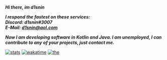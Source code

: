 ***Hi there, im d1snin***

***I respond the fastest on these services:***\
***Discord: d1snin#3007***\
***E-Mail: d1snin@aol.com***

***Now I am developing software in Kotlin and Java.
I am unemployed, I can contribute to any of your projects, just contact me.***

[![stats](https://github-readme-stats.vercel.app/api?username=d1snin&show_icons=true&theme=dracula)](https://github.com/d1snin)
[![wakatime](https://github-readme-stats.vercel.app/api/wakatime?username=d1snin&theme=dracula&v=2)](https://github.com/d1snin)
[![the](https://media.discordapp.net/attachments/842749434965000212/871001978241712138/718933691_2b0100d6d4_o.png?width=387&height=519)](https://github.com/d1snin)
